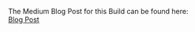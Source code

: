 The Medium Blog Post for this Build can be found here:   
[Blog Post](https://medium.com/@raulgharringtonjr/k-nearest-neighbors-an-explanation-and-tutorial-282c6f2e0fc3)

